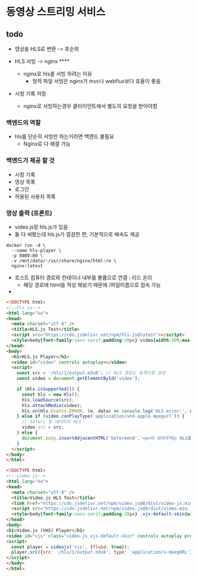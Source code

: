 # 동영상 스트리밍 서비스

## todo
- 영상을 HLS로 변환 -> 후순위

- HLS 서빙 -> nginx ****
  - nginx로 hls를 서빙 하려는 이유
    - 정적 파일 서빙은 nginx가 mvc나 webflux보다 효율이 좋음
- 시청 기록 저장 
  - nginx로 서빙하는경우 클라이언트에서 별도의 요청을 받아야함


### 백엔드의 역할
- hls를 단순히 서빙만 하는거라면 백엔드 불필요
  - Nginx로 다 해결 가능

### 백엔드가 제공 할 것
- 시청 기록
- 영상 목록
- 로그인
- 허용된 사용자 목록

### 영상 출력 (프론트)
- video.js랑 hls.js가 있음
- 둘 다 써봤는데 hls.js가 깔끔한 편, 기본적으로 배속도 제공


```
docker run -d \
  --name hls-player \
  -p 8080:80 \
  -v /mnt/data/:/usr/share/nginx/html:ro \
  nginx:latest
```
- 호스트 컴퓨터 경로와 컨테이너 내부를 볼륨으로 연결 : 리드 온리
  - 해당 경로에 html을 작성 해놨기 때문에 /파일이름으로 접속 가능
-
````html
<!DOCTYPE html>
<!--hls js-->
<html lang="ko">
<head>
  <meta charset="utf-8" />
  <title>HLS.js Test</title>
  <script src="https://cdn.jsdelivr.net/npm/hls.js@latest"></script>
  <style>body{font-family:sans-serif;padding:20px} video{width:80%;max-width:960px;}</style>
</head>
<body>
  <h1>HLS.js Player</h1>
  <video id="video" controls autoplay></video>
  <script>
    const src = '/hls/1/output.m3u8'; // HLS 경로는 동적으로 생성
    const video = document.getElementById('video');

    if (Hls.isSupported()) {
      const hls = new Hls();
      hls.loadSource(src);
      hls.attachMedia(video);
      hls.on(Hls.Events.ERROR, (e, data) => console.log('HLS error:', data));
    } else if (video.canPlayType('application/vnd.apple.mpegurl')) {
      // Safari 등 네이티브 HLS
      video.src = src;
    } else {
      document.body.insertAdjacentHTML('beforeend','<p>이 브라우저는 HLS를 직접 재생할 수 없습니다.</p>');
    }
  </script>
</body>
</html>
````

```html
<!DOCTYPE html>
<!--video js-->
<html lang="ko">
<head>
  <meta charset="utf-8" />
  <title>Video.js HLS Test</title>
  <link href="https://cdn.jsdelivr.net/npm/video.js@8/dist/video-js.min.css" rel="stylesheet"/>
  <script src="https://cdn.jsdelivr.net/npm/video.js@8/dist/video.min.js"></script>
  <style>body{font-family:sans-serif;padding:20px} .vjs-default-skin{width:80%;max-width:960px;}</style>
</head>
<body>
<h1>Video.js (VHS) Player</h1>
<video id="vjs" class="video-js vjs-default-skin" controls autoplay preload="auto"></video>
<script>
  const player = videojs('vjs', {fluid: true});
  player.src({src: '/hls/1/output.m3u8', type: 'application/x-mpegURL'});
</script>
</body>
</html>
```